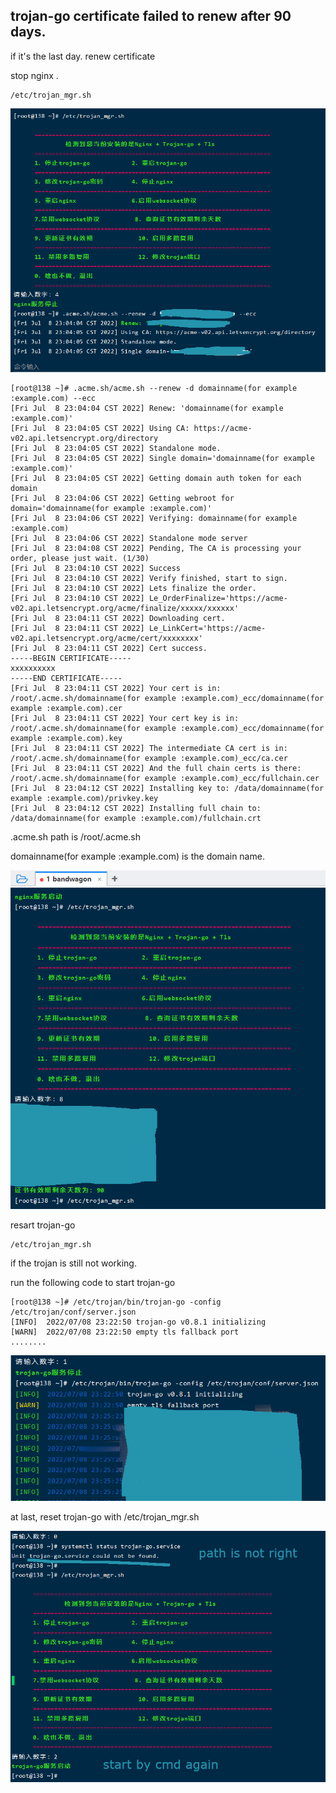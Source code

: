 ## trojan-go certificate failed to renew after 90 days.
if it's the last day. renew certificate 

stop nginx .
```
/etc/trojan_mgr.sh
```
![nginx stop ](/Images/nginx_stop.png)
```
[root@138 ~]# .acme.sh/acme.sh --renew -d domainname(for example :example.com) --ecc
[Fri Jul  8 23:04:04 CST 2022] Renew: 'domainname(for example :example.com)'
[Fri Jul  8 23:04:05 CST 2022] Using CA: https://acme-v02.api.letsencrypt.org/directory
[Fri Jul  8 23:04:05 CST 2022] Standalone mode.
[Fri Jul  8 23:04:05 CST 2022] Single domain='domainname(for example :example.com)'
[Fri Jul  8 23:04:05 CST 2022] Getting domain auth token for each domain
[Fri Jul  8 23:04:06 CST 2022] Getting webroot for domain='domainname(for example :example.com)'
[Fri Jul  8 23:04:06 CST 2022] Verifying: domainname(for example :example.com)
[Fri Jul  8 23:04:06 CST 2022] Standalone mode server
[Fri Jul  8 23:04:08 CST 2022] Pending, The CA is processing your order, please just wait. (1/30)
[Fri Jul  8 23:04:10 CST 2022] Success
[Fri Jul  8 23:04:10 CST 2022] Verify finished, start to sign.
[Fri Jul  8 23:04:10 CST 2022] Lets finalize the order.
[Fri Jul  8 23:04:10 CST 2022] Le_OrderFinalize='https://acme-v02.api.letsencrypt.org/acme/finalize/xxxxx/xxxxxx'
[Fri Jul  8 23:04:11 CST 2022] Downloading cert.
[Fri Jul  8 23:04:11 CST 2022] Le_LinkCert='https://acme-v02.api.letsencrypt.org/acme/cert/xxxxxxxx'
[Fri Jul  8 23:04:11 CST 2022] Cert success.
-----BEGIN CERTIFICATE-----
xxxxxxxxxx
-----END CERTIFICATE-----
[Fri Jul  8 23:04:11 CST 2022] Your cert is in: /root/.acme.sh/domainname(for example :example.com)_ecc/domainname(for example :example.com).cer
[Fri Jul  8 23:04:11 CST 2022] Your cert key is in: /root/.acme.sh/domainname(for example :example.com)_ecc/domainname(for example :example.com).key
[Fri Jul  8 23:04:11 CST 2022] The intermediate CA cert is in: /root/.acme.sh/domainname(for example :example.com)_ecc/ca.cer
[Fri Jul  8 23:04:11 CST 2022] And the full chain certs is there: /root/.acme.sh/domainname(for example :example.com)_ecc/fullchain.cer
[Fri Jul  8 23:04:12 CST 2022] Installing key to: /data/domainname(for example :example.com)/privkey.key
[Fri Jul  8 23:04:12 CST 2022] Installing full chain to: /data/domainname(for example :example.com)/fullchain.crt

```
.acme.sh path is /root/.acme.sh

domainname(for example :example.com) is the domain name.

![renew cert by manual](/Images/cert_check.png)

resart trojan-go

```
/etc/trojan_mgr.sh
```

if the trojan is still not working.

run the following code to start trojan-go

```
[root@138 ~]# /etc/trojan/bin/trojan-go -config /etc/trojan/conf/server.json 
[INFO]  2022/07/08 23:22:50 trojan-go v0.8.1 initializing
[WARN]  2022/07/08 23:22:50 empty tls fallback port
........
```

![start trojan-go by manual](/Images/start_bymanual.png)

at last, reset trojan-go with /etc/trojan_mgr.sh

![restart trojan-go by control panel](/Images/start_bycmd.png)

